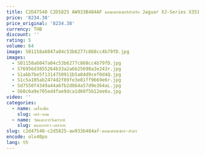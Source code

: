 ```yaml
---
title: C2D47540 C2D5825 AW933B484AF คอมเพรสเซอร์สำหรับ Jaguar XJ-Series X351ปั๊มคอมเพรสเซอร์2010-2016
price: '8234.38'
price_original: '8234.38'
currency: THB
discount: ''
rating: 5
volume: 64
image: S01158a6047a04c53b6277c868cc4b79fD.jpg
images:
  - S01158a6047a04c53b6277c868cc4b79fD.jpg
  - S76956d3855264b33a2a6b25698a3e243r.jpg
  - S1abb7be5f1314750911b5a84d9cef0d4Q.jpg
  - S1c5a105ab2474d2f89fe3e81ff9669e6r.jpg
  - Sd7550f4349a44a6fb2d864a57d9e364aL.jpg
  - S60c6a9e705ed4fae9dca1d60f5b12ee6u.jpg
video: ''
categories:
  - name: เครื่องมือ
    slug: เคร-องม
  - name: วัดและการวิเคราะห์
    slug: ดและการว-เคราะห
slug: c2d47540-c2d5825-aw933b484af-คอมเพรสเซอร-สำหร
encode: olx40po
lang: th
---
```

  